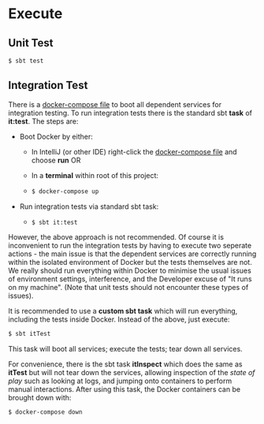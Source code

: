 # Execute

## Unit Test

```bash
$ sbt test
```

## Integration Test

There is a [docker-compose file](../docker-compose.yml) to boot all dependent services for integration testing. To run integration tests there is the standard sbt **task** of **it:test**. The steps are:

- Boot Docker by either:

  - In IntelliJ (or other IDE) right-click the [docker-compose file](../docker-compose.yml) and choose **run** OR

  - In a **terminal** within root of this project:

  - ```bash
    $ docker-compose up
    ```

- Run integration tests via standard sbt task:

  - ```bash
    $ sbt it:test
    ```

However, the above approach is not recommended. Of course it is inconvenient to run the integration tests by having to execute two seperate actions - the main issue is that the dependent services are correctly running within the isolated environment of Docker but the tests themselves are not. We really should run everything within Docker to minimise the usual issues of environment settings, interference, and the Developer excuse of "It runs on my machine". (Note that unit tests should not encounter these types of issues).

It is recommended to use a **custom sbt task** which will run everything, including the tests inside Docker. Instead of the above, just execute:

```bash
$ sbt itTest
```

This task will boot all services; execute the tests; tear down all services.

For convenience, there is the sbt task **itInspect** which does the same as **itTest** but will not tear down the services, allowing inspection of the *state of play* such as looking at logs, and jumping onto containers to perform manual interactions. After using this task, the Docker containers can be brought down with:

```bash
$ docker-compose down
```

